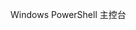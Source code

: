 <Token xmlns:xlink="http://www.w3.org/1999/xlink">Windows PowerShell 主控台</Token>

<!--HONumber=Apr16_HO1-->


